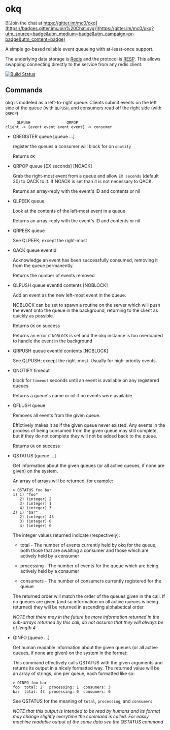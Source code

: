 # okq

[![Join the chat at https://gitter.im/mc0/okq](https://badges.gitter.im/Join%20Chat.svg)](https://gitter.im/mc0/okq?utm_source=badge&utm_medium=badge&utm_campaign=pr-badge&utm_content=badge)

A simple go-based reliable event queueing with at-least-once support.

The underlying data storage is [Redis](http://redis.io) and the protocol is [RESP](http://redis.io/topics/protocol).
This allows swapping connecting directly to the service from any redis client.

[![Build Status](https://travis-ci.org/mc0/okq.svg?branch=master)](https://travis-ci.org/mc0/okq)

## Commands

okq is modeled as a left-to-right queue. Clients submit events on the left
side of the queue (with `QLPUSH`, and consumers read off the right side (with
`QRPOP`).

```
     QLPUSH                QRPOP
client -> [event event event event] -> consumer
```

* QREGISTER queue [queue ...]

  register the queues a consumer will block for on `qnotify`

  Returns `OK`

* QRPOP queue [EX seconds] [NOACK]

  Grab the right-most event from a queue and allow `EX seconds` (default 30) to
  QACK to it. If NOACK is set than it is not necessary to QACK.

  Returns an array-reply with the event's ID and contents or nil

* QLPEEK queue

  Look at the contents of the left-most event in a queue

  Returns an array-reply with the event's ID and contents or nil

* QRPEEK queue

  See QLPEEK; except the right-most

* QACK queue eventId

  Acknowledge an event has been successfully consumed, removing it from the
  queue permanently.

  Returns the number of events removed

* QLPUSH queue eventId contents [NOBLOCK]

  Add an event as the new left-most event in the queue.

  NOBLOCK can be set to spawn a routine on the server which will push the event
  onto the queue in the background, returning to the client as quickly as
  possible.

  Returns `OK` on success

  Returns an error if `NOBLOCK` is set and the okq instance is too overloaded to
  handle the event in the background

* QRPUSH queue eventId contents [NOBLOCK]

  See QLPUSH; except the right-most. Usually for high-priority events.

* QNOTIFY timeout

  block for `timeout` seconds until an event is available on any registered queues

  Returns a queue's name or nil if no events were available.

* QFLUSH queue

  Removes all events from the given queue.

  Effictively makes it as if the given queue never existed. Any events in the
  process of being consumed from the given queue may still complete, but if they
  do not complete they will not be added back to the queue.

  Returns `OK` on success

* QSTATUS [queue ...]

  Get information about the given queues (or all active queues, if none are
  given) on the system.

  An array of arrays will be returned, for example:

  ```
  > QSTATUS foo bar
  1) 1) "foo"
     2) (integer) 2
     3) (integer) 1
     4) (integer) 3
  2) 1) "bar"
     2) (integer) 43
     3) (integer) 0
     4) (integer) 0
  ```

  The integer values returned indicate (respectively):

  * total - The number of events currently held by okq for the queue, both
    those that are awaiting a consumer and those which are actively held by a
    consumer

  * processing - The number of events for the queue which are being actively
    held by a consumer

  * consumers - The number of consumers currently registered for the queue

  The returned order will match the order of the queues given in the call. If no
  queues are given (and so information on all active queues is being returned)
  they will be returned in ascending alphabetical order

  *NOTE that there may in the future be more information returned in the
  sub-arrays returned by this call; do not assume that they will always be of
  length 4*

* QINFO [queue ...]

  Get human readable information about the given queues (or all active queues,
  if none are given) on the system in the format:

  This command effectively calls QSTATUS with the given arguments and returns
  its output in a nicely formatted way. The returned value will be an array of
  strings, one per queue, each formatted like so:

  ```
  > QINFO foo bar
  foo  total: 2   processing: 1  consumers: 3
  bar  total: 43  processing: 0  consumers: 0
  ```

  See QSTATUS for the meaning of `total`, `processing`, and `consumers`

  *NOTE that this output is intended to be read by humans and its format may
  change slightly everytime the command is called. For easily machine readable
  output of the same data see the QSTATUS command*
